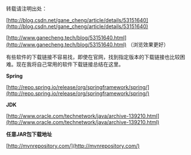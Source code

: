 转载请注明出处：

[http://blog.csdn.net/gane_cheng/article/details/53151640](http://blog.csdn.net/gane_cheng/article/details/53151640)

[http://www.ganecheng.tech/blog/53151640.html](http://www.ganecheng.tech/blog/53151640.html) （浏览效果更好）


有些软件的下载链接不容易找，即使在官网，找到指定版本的下载链接也比较困难。现在我将自己常用的软件下载链接总结在这里。

**Spring**

[http://repo.spring.io/release/org/springframework/spring/](http://repo.spring.io/release/org/springframework/spring/)

**JDK**

[http://www.oracle.com/technetwork/java/archive-139210.html](http://www.oracle.com/technetwork/java/archive-139210.html)

**任意JAR包下载地址**

[http://mvnrepository.com/](http://mvnrepository.com/)